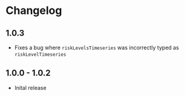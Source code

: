 # Changelog

## 1.0.3
- Fixes a bug where `riskLevelsTimeseries` was incorrectly typed as `riskLevelTimeseries`

## 1.0.0 - 1.0.2
- Inital release
